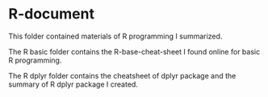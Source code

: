 # R-document
This folder contained materials of R programming I summarized.

The R basic folder contains the R-base-cheat-sheet I found online for basic R programming.

The R dplyr folder contains the cheatsheet of dplyr package and the summary of R dplyr package I created. 

